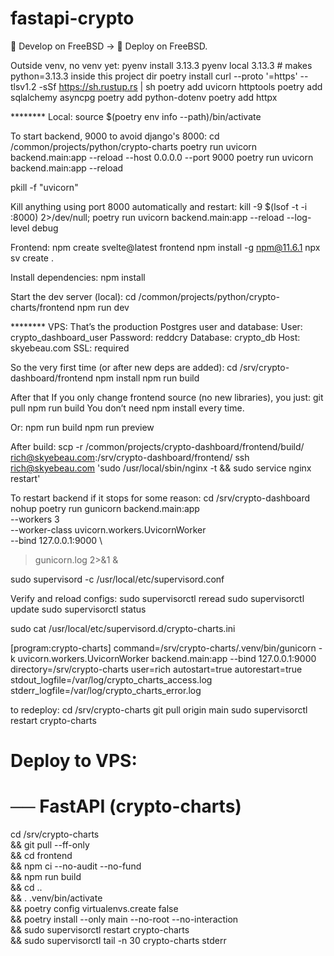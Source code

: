 # fastapi-crypto
🧠 Develop on FreeBSD → 🧱 Deploy on FreeBSD.

Outside venv, no venv yet:
pyenv install 3.13.3 
pyenv local 3.13.3   # makes python=3.13.3 inside this project dir
poetry install
curl --proto '=https' --tlsv1.2 -sSf https://sh.rustup.rs | sh
poetry add uvicorn httptools
poetry add sqlalchemy asyncpg
poetry add python-dotenv
poetry add httpx

******** Local:
source $(poetry env info --path)/bin/activate

To start backend, 9000 to avoid django's 8000:
cd /common/projects/python/crypto-charts
poetry run uvicorn backend.main:app --reload --host 0.0.0.0 --port 9000
poetry run uvicorn backend.main:app --reload

pkill -f "uvicorn"

Kill anything using port 8000 automatically and restart:
kill -9 $(lsof -t -i :8000) 2>/dev/null; poetry run uvicorn backend.main:app --reload --log-level debug

Frontend:
npm create svelte@latest frontend
npm install -g npm@11.6.1
npx sv create .

Install dependencies:
npm install

Start the dev server (local):
cd /common/projects/python/crypto-charts/frontend
npm run dev

******** VPS:
That’s the production Postgres user and database:
User: crypto_dashboard_user
Password: reddcry
Database: crypto_db
Host: skyebeau.com
SSL: required

So the very first time (or after new deps are added):
cd /srv/crypto-dashboard/frontend
npm install
npm run build

After that
If you only change frontend source (no new libraries), you just:
git pull
npm run build
You don’t need npm install every time.

Or:
npm run build
npm run preview

After build:
scp -r /common/projects/crypto-dashboard/frontend/build/ rich@skyebeau.com:/srv/crypto-dashboard/frontend/
ssh rich@skyebeau.com 'sudo /usr/local/sbin/nginx -t && sudo service nginx restart'

To restart backend if it stops for some reason:
cd /srv/crypto-dashboard
nohup poetry run gunicorn backend.main:app \
  --workers 3 \
  --worker-class uvicorn.workers.UvicornWorker \
  --bind 127.0.0.1:9000 \
  > gunicorn.log 2>&1 &

sudo supervisord -c /usr/local/etc/supervisord.conf

Verify and reload configs:
sudo supervisorctl reread
sudo supervisorctl update
sudo supervisorctl status

sudo cat /usr/local/etc/supervisord.d/crypto-charts.ini

[program:crypto-charts]
command=/srv/crypto-charts/.venv/bin/gunicorn -k uvicorn.workers.UvicornWorker backend.main:app --bind 127.0.0.1:9000
directory=/srv/crypto-charts
user=rich
autostart=true
autorestart=true
stdout_logfile=/var/log/crypto_charts_access.log
stderr_logfile=/var/log/crypto_charts_error.log

to redeploy:
cd /srv/crypto-charts
git pull origin main
sudo supervisorctl restart crypto-charts

# Deploy to VPS:
# ── FastAPI (crypto-charts)
cd /srv/crypto-charts \
&& git pull --ff-only \
&& cd frontend \
&& npm ci --no-audit --no-fund \
&& npm run build \
&& cd .. \
&& . .venv/bin/activate \
&& poetry config virtualenvs.create false \
&& poetry install --only main --no-root --no-interaction \
&& sudo supervisorctl restart crypto-charts \
&& sudo supervisorctl tail -n 30 crypto-charts stderr

